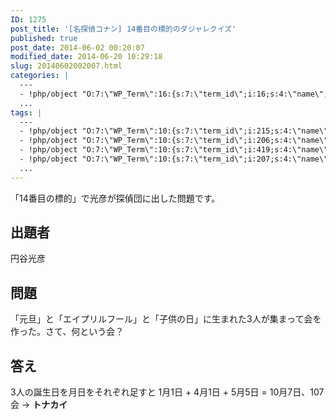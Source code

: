 ```yaml
---
ID: 1275
post_title: '[名探偵コナン] 14番目の標的のダジャレクイズ'
published: true
post_date: 2014-06-02 00:20:07
modified_date: 2014-06-20 10:29:18
slug: 20140602002007.html
categories: |
  ---
  - !php/object "O:7:\"WP_Term\":16:{s:7:\"term_id\";i:16;s:4:\"name\";s:18:\"\u540D\u63A2\u5075\u30B3\u30CA\u30F3\";s:4:\"slug\";s:15:\"detective-conan\";s:10:\"term_group\";i:0;s:16:\"term_taxonomy_id\";i:16;s:8:\"taxonomy\";s:8:\"category\";s:11:\"description\";s:63:\"\u540D\u63A2\u5075\u30B3\u30CA\u30F3\u306B\u95A2\u3059\u308B\u8ABF\u67FB\u60C5\u5831\u3084\u8003\u5BDF\u306B\u3064\u3044\u3066\";s:6:\"parent\";i:0;s:5:\"count\";i:55;s:6:\"filter\";s:3:\"raw\";s:6:\"cat_ID\";i:16;s:14:\"category_count\";i:55;s:20:\"category_description\";s:63:\"\u540D\u63A2\u5075\u30B3\u30CA\u30F3\u306B\u95A2\u3059\u308B\u8ABF\u67FB\u60C5\u5831\u3084\u8003\u5BDF\u306B\u3064\u3044\u3066\";s:8:\"cat_name\";s:18:\"\u540D\u63A2\u5075\u30B3\u30CA\u30F3\";s:17:\"category_nicename\";s:15:\"detective-conan\";s:15:\"category_parent\";i:0;}"
  ...
tags: |
  ---
  - !php/object "O:7:\"WP_Term\":10:{s:7:\"term_id\";i:215;s:4:\"name\";s:9:\"\u30AF\u30A4\u30BA\";s:4:\"slug\";s:27:\"%e3%82%af%e3%82%a4%e3%82%ba\";s:10:\"term_group\";i:0;s:16:\"term_taxonomy_id\";i:226;s:8:\"taxonomy\";s:8:\"post_tag\";s:11:\"description\";s:0:\"\";s:6:\"parent\";i:0;s:5:\"count\";i:23;s:6:\"filter\";s:3:\"raw\";}"
  - !php/object "O:7:\"WP_Term\":10:{s:7:\"term_id\";i:206;s:4:\"name\";s:9:\"\u5287\u5834\u7248\";s:4:\"slug\";s:27:\"%e5%8a%87%e5%a0%b4%e7%89%88\";s:10:\"term_group\";i:0;s:16:\"term_taxonomy_id\";i:217;s:8:\"taxonomy\";s:8:\"post_tag\";s:11:\"description\";s:0:\"\";s:6:\"parent\";i:0;s:5:\"count\";i:23;s:6:\"filter\";s:3:\"raw\";}"
  - !php/object "O:7:\"WP_Term\":10:{s:7:\"term_id\";i:419;s:4:\"name\";s:18:\"\u540D\u63A2\u5075\u30B3\u30CA\u30F3\";s:4:\"slug\";s:54:\"%e5%90%8d%e6%8e%a2%e5%81%b5%e3%82%b3%e3%83%8a%e3%83%b3\";s:10:\"term_group\";i:0;s:16:\"term_taxonomy_id\";i:116;s:8:\"taxonomy\";s:8:\"post_tag\";s:11:\"description\";s:0:\"\";s:6:\"parent\";i:0;s:5:\"count\";i:51;s:6:\"filter\";s:3:\"raw\";}"
  - !php/object "O:7:\"WP_Term\":10:{s:7:\"term_id\";i:207;s:4:\"name\";s:6:\"\u6620\u753B\";s:4:\"slug\";s:18:\"%e6%98%a0%e7%94%bb\";s:10:\"term_group\";i:0;s:16:\"term_taxonomy_id\";i:218;s:8:\"taxonomy\";s:8:\"post_tag\";s:11:\"description\";s:0:\"\";s:6:\"parent\";i:0;s:5:\"count\";i:25;s:6:\"filter\";s:3:\"raw\";}"
  ...
---
```

「14番目の標的」で光彦が探偵団に出した問題です。
<!--more-->
<h2>出題者</h2>
円谷光彦

<h2>問題</h2>
「元旦」と「エイプリルフール」と「子供の日」に生まれた3人が集まって会を作った。さて、何という会？

<h2>答え</h2>
3人の誕生日を月日をそれぞれ足すと
1月1日 + 4月1日 + 5月5日 = 10月7日、107会
→ <strong>トナカイ</strong>